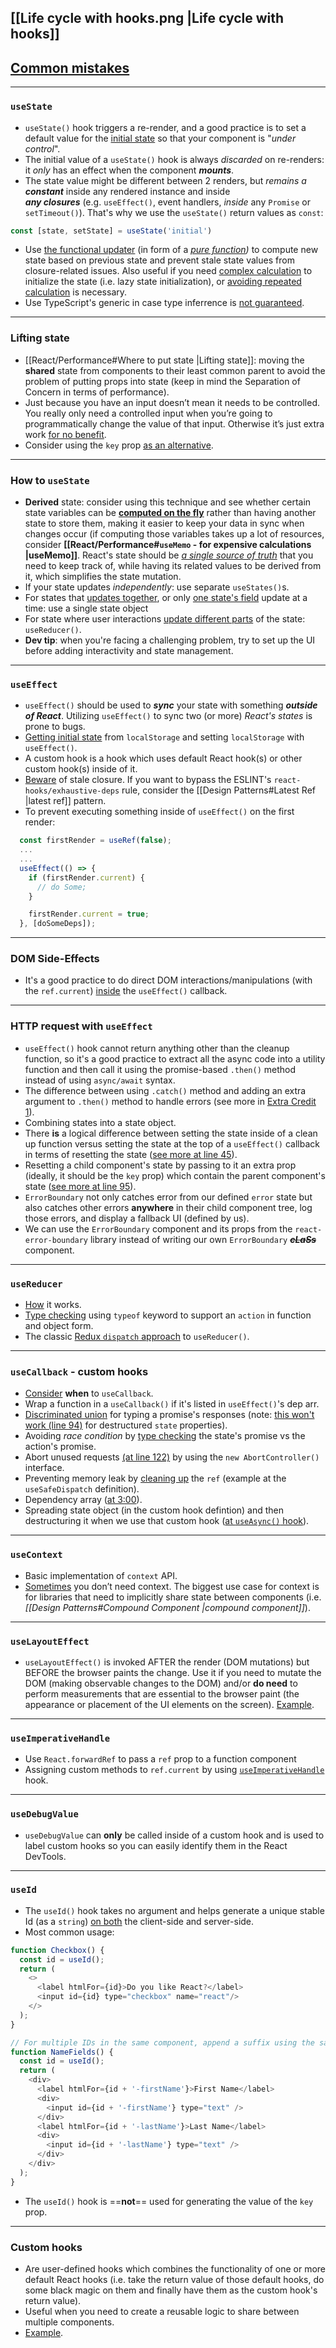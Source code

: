 ## [[Life cycle with hooks.png |Life cycle with hooks]]

## [Common mistakes](https://dmitripavlutin.com/react-hooks-mistakes-to-avoid/#1-do-not-change-hooks-invocation-order)
---

### `useState`
- `useState()` hook triggers a re-render, and a good practice is to set a default value for the [initial state](https://github.com/HelpMe-Pls/react-hooks/blob/extra/src/final/TS/01.tsx) so that your component is "*under control*".
- The initial value of a `useState()` hook is always _discarded_ on re-renders: it *only* has an effect when the component **_mounts_**.
- The state value might be different between 2 renders, but *remains a **constant*** inside any rendered instance and inside ***any closures*** (e.g. `useEffect()`, event handlers, *inside* any `Promise` or 
  `setTimeout()`). That's why we use the `useState()` return values as `const`:
```javascript
const [state, setState] = useState('initial')
```
 - Use [the functional updater](https://tkdodo.eu/blog/things-to-know-about-use-state#1-the-functional-updater) (in form of a *[pure function](https://beta.reactjs.org/apis/usestate#my-initializer-or-updater-function-runs-twice))* to compute new state based on previous state and prevent stale state values from closure-related issues. Also useful if you need [complex calculation](https://tkdodo.eu/blog/things-to-know-about-use-state#2-the-lazy-initializer) to initialize the state (i.e. lazy state initialization), or [avoiding repeated calculation](https://tkdodo.eu/blog/use-state-for-one-time-initializations#state-to-the-rescue) is necessary.
 - Use TypeScript's generic in case type inferrence is [not guaranteed](https://tkdodo.eu/blog/things-to-know-about-use-state#4-the-convenience-overload).
---

### Lifting state
- [[React/Performance#Where to put state |Lifting state]]: moving the **shared** state from components to their least common parent to avoid the problem of putting props into state (keep in mind the Separation of Concern in terms of performance).
- Just because you have an input doesn’t mean it needs to be controlled. You really only need a controlled input when you’re going to programmatically change the value of that input. Otherwise it’s just extra work [for no benefit](https://github.com/HelpMe-Pls/react-hooks/blob/extra/src/final/TS/03.tsx).
- Consider using the `key` prop [as an alternative](https://tkdodo.eu/blog/putting-props-to-use-state#3-fully-uncontrolled-with-a-key).
---

### How to `useState`
- **Derived** state: consider using this technique and see whether certain state variables can be [**computed on the fly**](https://github.com/HelpMe-Pls/react-hooks/blob/extra/src/final/TS/04.tsx) rather than having another state to store them, making it easier to keep your data in sync when changes occur (if computing those variables takes up a lot of resources, consider **[[React/Performance#`useMemo` - for expensive calculations |useMemo]]**. React's state should be *[a single source of truth](https://tkdodo.eu/blog/dont-over-use-state#an-example)* that you need to keep track of, while having its related values to be derived from it, which simplifies the state mutation.
- If your state updates *independently*: use separate `useStates()`s.
- For states that [updates together](https://tkdodo.eu/blog/use-state-vs-use-reducer#client-state), or only [one state's field](https://github.com/HelpMe-Pls/react-hooks/blob/master/src/final/TS/06.tsx) update at a time: use a single state object
- For state where user interactions [update different parts](https://tkdodo.eu/blog/use-state-vs-use-reducer#passing-props-to-reducers) of the state: `useReducer()`.
- __Dev tip__: when you're facing a challenging problem, try to set up the UI before adding interactivity and state management.
---

### `useEffect`
- `useEffect()` should be used to ***sync*** your state with something **_outside of React_**. Utilizing `useEffect()` to sync two (or more) _React's states_ is prone to bugs.
- [Getting initial state](https://github.com/HelpMe-Pls/react-hooks/blob/extra/src/final/TS/02.tsx) from `localStorage` and setting `localStorage` with `useEffect()`.
- A custom hook is a hook which uses default React hook(s) or other custom hook(s) inside of it.
- [Beware](https://tkdodo.eu/blog/hooks-dependencies-and-stale-closures#another-example) of stale closure. If you want to bypass the ESLINT's `react-hooks/exhaustive-deps` rule, consider the [[Design Patterns#Latest Ref |latest ref]] pattern.
- To prevent executing something inside of `useEffect()` on the first render:
```js
  const firstRender = useRef(false);
  ...
  ...
  useEffect(() => {
    if (firstRender.current) {
      // do Some;
    }

    firstRender.current = true;
  }, [doSomeDeps]);
```
---

### DOM Side-Effects
- It's a good practice to do direct DOM interactions/manipulations (with the `ref.current`) [inside](https://github.com/HelpMe-Pls/react-hooks/blob/extra/src/final/TS/05.tsx) the `useEffect()` callback.
---

### HTTP request with `useEffect`
-  `useEffect()` hook cannot return anything other than the cleanup function, so it's a good practice to extract all the async code into a utility function and then call it using the promise-based `.then()` method instead of using `async/await` syntax.
-  The difference between using `.catch()` method and adding an extra argument to `.then()` method to handle errors (see more in [Extra Credit 1](https://github.com/HelpMe-Pls/react-hooks/blob/master/src/exercise/06.md#1--handle-errors)). 
-  Combining states into a state object.
-  There **is** a logical difference between setting the state inside of a clean up function versus setting the state at the top of a `useEffect()` callback in terms of resetting the state ([see more at line 45](https://github.com/HelpMe-Pls/react-hooks/blob/master/src/final/TS/06.tsx)).
-  Resetting a child component's state by passing to it an extra prop (ideally, it should be the `key` prop) which contain the parent component's state ([see more at line 95](https://github.com/HelpMe-Pls/react-hooks/blob/master/src/final/TS/06.tsx)).
-  `ErrorBoundary` not only catches error from our defined `error` state but also catches other errors **anywhere** in their child component tree, log those errors, and display a fallback UI (defined by us).
- We can use the `ErrorBoundary` component and its props from the `react-error-boundary` library instead of writing our own `ErrorBoundary` ~~***cLaSs***~~ component.
-------------

### `useReducer`
- [How](https://codesandbox.io/s/how-usereducer-works-3bhcp) it works.
- [Type checking](https://github.com/HelpMe-Pls/advanced-react-hooks/blob/extra/src/final/TS/01.extra-3.tsx) using `typeof` keyword to support an `action` in function and object form.
- The classic [Redux `dispatch` approach](https://github.com/HelpMe-Pls/advanced-react-hooks/blob/master/src/final/TS/01.tsx) to `useReducer()`.
---

### `useCallback` - custom hooks
- [Consider](https://kentcdodds.com/blog/usememo-and-usecallback) **when** to `useCallback`.
- Wrap a function in a `useCallback()` if it's listed in `useEffect()`'s dep arr.
- [Discriminated union](https://www.typescriptlang.org/docs/handbook/typescript-in-5-minutes-func.html#discriminated-unions) for typing a promise's responses (note: [this won't work (line 94)](https://github.com/HelpMe-Pls/advanced-react-hooks/blob/extra/src/final/TS/02.tsx) for destructured `state` properties).
- Avoiding *race condition* by [type checking](https://github.com/HelpMe-Pls/advanced-react-hooks/blob/extra/src/final/TS/02.tsx) the state's promise vs the action's promise.
- Abort unused requests [(at line 122)](https://github.com/HelpMe-Pls/advanced-react-hooks/blob/extra/src/final/TS/02.tsx) by using the `new AbortController()` interface.
- Preventing memory leak by [cleaning up](https://github.com/HelpMe-Pls/advanced-react-hooks/blob/master/src/exercise/02.js) the `ref` (example at the `useSafeDispatch` definition).
- Dependency array ([at 3:00](https://epicreact.dev/modules/advanced-react-hooks/usecallback-custom-hooks-solution)).
- Spreading state object (in the custom hook defintion) and then destructuring it when we use that custom hook ([at `useAsync()` hook](https://github.com/HelpMe-Pls/advanced-react-hooks/blob/master/src/exercise/02.js)).
---

### `useContext`
- Basic implementation of `context` API.
- [Sometimes](https://github.com/HelpMe-Pls/advanced-react-hooks/blob/extra/src/final/TS/03.tsx) you don’t need context. The biggest use case for context is for libraries that need to implicitly share state between components (i.e. *[[Design Patterns#Compound Component |compound component]]*).
---

### `useLayoutEffect`
- `useLayoutEffect()` is invoked AFTER the render (DOM mutations) but BEFORE the browser paints the change. Use it if you need to mutate the DOM (making observable changes to the DOM) and/or **do need** to perform measurements that are essential to the browser paint (the appearance or placement of the UI elements on the screen). [Example](https://github.com/HelpMe-Pls/advanced-react-hooks/blob/extra/src/final/TS/04.tsx).
---

### `useImperativeHandle`
- Use `React.forwardRef` to pass a `ref` prop to a function component
- Assigning custom methods to `ref.current` by using [`useImperativeHandle`](https://github.com/HelpMe-Pls/advanced-react-hooks/blob/extra/src/final/TS/05.tsx) hook.
---

### `useDebugValue`    
- `useDebugValue` can **only** be called inside of a custom hook and is used to label custom hooks so you can easily identify them in the React DevTools.
---

### `useId`
- The `useId()` hook takes no argument and helps generate a unique stable Id (as a `string`) [on both](https://youtu.be/_vwCKV7f_eA?t=188) the client-side and server-side.
- Most common usage:
```js
function Checkbox() {
  const id = useId();
  return (
    <>
      <label htmlFor={id}>Do you like React?</label>
      <input id={id} type="checkbox" name="react"/>
    </>
  );
}

// For multiple IDs in the same component, append a suffix using the same `id`:
function NameFields() {
  const id = useId();
  return (
    <div>
      <label htmlFor={id + '-firstName'}>First Name</label>
      <div>
        <input id={id + '-firstName'} type="text" />
      </div>
      <label htmlFor={id + '-lastName'}>Last Name</label>
      <div>
        <input id={id + '-lastName'} type="text" />
      </div>
    </div>
  );
}
```
- The `useId()` hook is ==**not**== used for generating the value of the `key` prop.
---

### Custom hooks
- Are user-defined hooks which combines the functionality of one or more default React hooks (i.e. take the return value of those default hooks, do some black magic on them and finally have them as the custom hook's return value).
- Useful when you need to create a reusable logic to share between multiple components.
- [Example](https://github.com/HelpMe-Pls/react-design-patterns/blob/Custom-hooks/src/useDataSource.js).